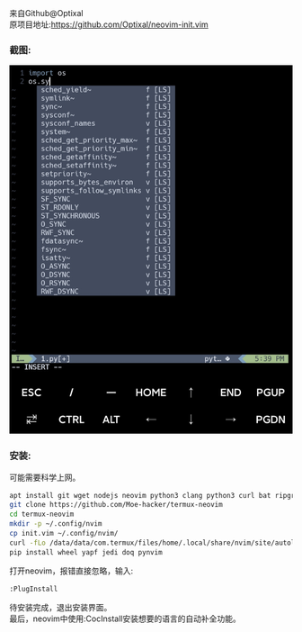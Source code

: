 来自Github@Optixal  
原项目地址:https://github.com/Optixal/neovim-init.vim
### 截图:
![](https://github.com/Moe-hacker/termux-neovim/raw/main/screenshot-neovim.jpg)
### 安装:  
可能需要科学上网。  
```sh
apt install git wget nodejs neovim python3 clang python3 curl bat ripgrep silversearcher-ag
git clone https://github.com/Moe-hacker/termux-neovim
cd termux-neovim
mkdir -p ~/.config/nvim
cp init.vim ~/.config/nvim/
curl -fLo /data/data/com.termux/files/home/.local/share/nvim/site/autoload/plug.vim --create-dirs https://raw.githubusercontent.com/junegunn/vim-plug/master/plug.vim
pip install wheel yapf jedi doq pynvim
```
打开neovim，报错直接忽略，输入:  
```sh
:PlugInstall
```
待安装完成，退出安装界面。  
最后，neovim中使用:CocInstall安装想要的语言的自动补全功能。
